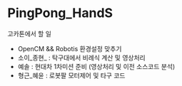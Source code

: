 # PingPong_HandS

고카톤에서 할 일
- OpenCM && Robotis 환경설정 맞추기
- 소이_종현_ : 탁구대에서 비례식 계산 및 영상처리
- 예솔 : 현대차 1차미션 준비 (영상처리 및 이전 소스코드 분석)
- 형근_혜윤 : 로봇팔 모터제어 및 타구 코드 
